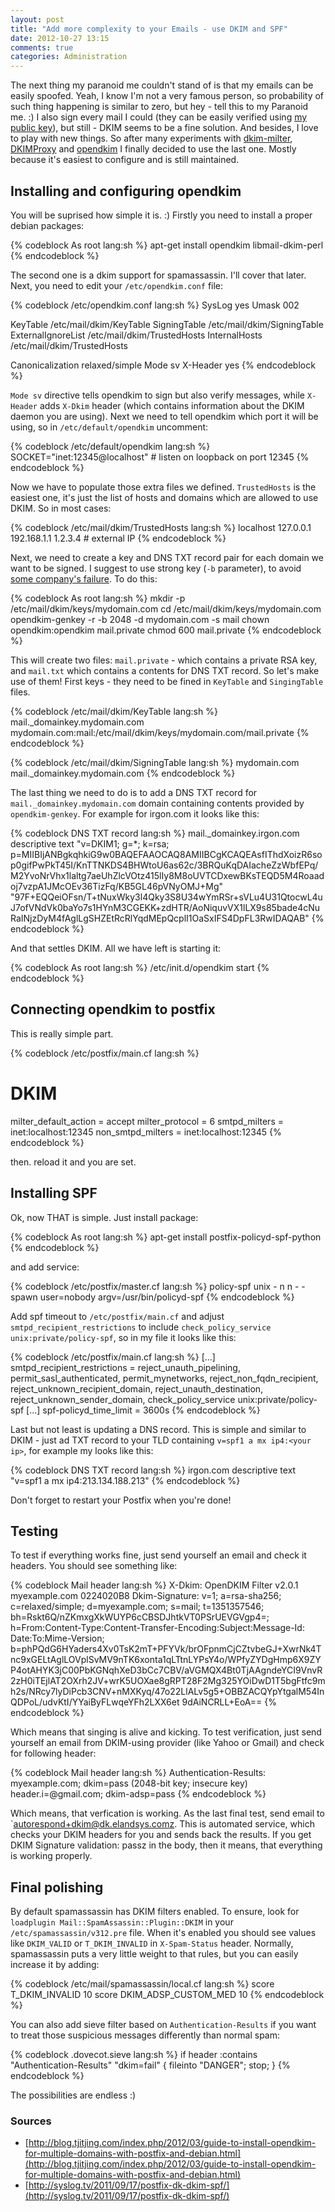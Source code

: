```yaml
---
layout: post
title: "Add more complexity to your Emails - use DKIM and SPF"
date: 2012-10-27 13:15
comments: true
categories: Administration
---
```


The next thing my paranoid me couldn't stand of is that my emails can be easily
spoofed. Yeah, I know I'm not a very famous person, so probability of such
thing happening is similar to zero, but hey - tell this to my Paranoid me. :)
I also sign every mail I could (they can be easily verified using
[my public key](http://rzegocki.pl/public-key.txt)), but still - DKIM seems to
be a fine solution. And besides, I love to play with new things. So after many
experiments with [dkim-milter](http://sourceforge.net/projects/dkim-milter/),
[DKIMProxy](http://sourceforge.net/projects/dkimproxy/) and
[opendkim](http://www.opendkim.org/) I finally decided to use the last one.
Mostly because it's easiest to configure and is still maintained.

<!--more-->

## Installing and configuring opendkim

You will be suprised how simple it is. :) Firstly you need to install a proper
debian packages:

{% codeblock As root lang:sh %}
apt-get install opendkim libmail-dkim-perl
{% endcodeblock %}

The second one is a dkim support for spamassassin. I'll cover that later. Next,
you need to edit your `/etc/opendkim.conf` file:

{% codeblock /etc/opendkim.conf lang:sh %}
SysLog             yes
Umask              002

KeyTable           /etc/mail/dkim/KeyTable
SigningTable       /etc/mail/dkim/SigningTable
ExternalIgnoreList /etc/mail/dkim/TrustedHosts
InternalHosts      /etc/mail/dkim/TrustedHosts

Canonicalization   relaxed/simple
Mode               sv
X-Header           yes
{% endcodeblock %}

`Mode sv` directive tells opendkim to sign but also verify messages, while
`X-Header` adds `X-Dkim` header (which contains information about the DKIM
daemon you are using). Next we need to tell opendkim which port it will be
using, so in `/etc/default/opendkim` uncomment:

{% codeblock /etc/default/opendkim lang:sh %}
SOCKET="inet:12345@localhost" # listen on loopback on port 12345
{% endcodeblock %}

Now we have to populate those extra files we defined. `TrustedHosts` is the
easiest one, it's just the list of hosts and domains which are allowed to use
DKIM. So in most cases:

{% codeblock /etc/mail/dkim/TrustedHosts lang:sh %}
localhost
127.0.0.1
192.168.1.1
1.2.3.4 # external IP
{% endcodeblock %}

Next, we need to create a key and DNS TXT record pair for each domain we want
to be signed. I suggest to use strong key (`-b` parameter), to avoid
[some company's failure](http://www.wired.com/threatlevel/2012/10/dkim-vulnerability-widespread).
To do this:

{% codeblock As root lang:sh %}
mkdir -p /etc/mail/dkim/keys/mydomain.com
cd /etc/mail/dkim/keys/mydomain.com
opendkim-genkey -r -b 2048 -d mydomain.com -s mail
chown opendkim:opendkim mail.private
chmod 600 mail.private
{% endcodeblock %}

This will create two files: `mail.private` - which contains a private RSA key,
and `mail.txt` which contains a contents for DNS TXT record. So let's make use
of them! First keys - they need to be fined in `KeyTable` and `SingingTable`
files.

{% codeblock /etc/mail/dkim/KeyTable lang:sh %}
mail._domainkey.mydomain.com mydomain.com:mail:/etc/mail/dkim/keys/mydomain.com/mail.private
{% endcodeblock %}

{% codeblock /etc/mail/dkim/SigningTable lang:sh %}
mydomain.com mail._domainkey.mydomain.com
{% endcodeblock %}

The last thing we need to do is to add a DNS TXT record for
`mail._domainkey.mydomain.com` domain containing contents provided by
`opendkim-genkey`. For example for irgon.com it looks like this:

{% codeblock DNS TXT record lang:sh %}
mail._domainkey.irgon.com descriptive text "v=DKIM1\; g=*\; k=rsa\; p=MIIBIjANBgkqhkiG9w0BAQEFAAOCAQ8AMIIBCgKCAQEAsfIThdXoizR6sop0gifPwPkT45I/KnTTNKDS4BHWtoU6as62c/3BRQuKqDAIacheZzWbfEPq/M2YvoNrVhx1laltg7aeUhZlcVOtz415lIy8M8oUVTCDxewBKsTEQD5M4Roaadoj7vzpA1JMcOEv36TizFq/KB5GL46pVNyOMJ+Mg" "97F+EQQeiOFsn/T+tNuxWky3l4Qky3S8U34wYmRSr+sVLu4U31QtocwL4uJ7ofVNdVk0baYo7s1HYnM3CGEKK+zdHTR/AoNiquvVX1lLX9s85bade4cNuRaINjzDyM4fAglLgSHZEtRcRlYqdMEpQcplI1OaSxIFS4DpFL3RwIDAQAB"
{% endcodeblock %}

And that settles DKIM. All we have left is starting it:

{% codeblock As root lang:sh %}
/etc/init.d/opendkim start
{% endcodeblock %}

## Connecting opendkim to postfix

This is really simple part.

{% codeblock /etc/postfix/main.cf lang:sh %}
# DKIM
milter_default_action = accept
milter_protocol = 6
smtpd_milters = inet:localhost:12345
non_smtpd_milters = inet:localhost:12345
{% endcodeblock %}

then. reload it and you are set.

## Installing SPF

Ok, now THAT is simple. Just install package:

{% codeblock As root lang:sh %}
apt-get install postfix-policyd-spf-python
{% endcodeblock %}

and add service:

{% codeblock /etc/postfix/master.cf lang:sh %}
policy-spf  unix  -  n  n  -  -  spawn user=nobody argv=/usr/bin/policyd-spf
{% endcodeblock %}

Add spf timeout to `/etc/postfix/main.cf` and adjust
`smtpd_recipient_restrictions` to include
`check_policy_service unix:private/policy-spf`, so in my file it looks like
this:

{% codeblock /etc/postfix/main.cf lang:sh %}
[...]
smtpd_recipient_restrictions = reject_unauth_pipelining,
                               permit_sasl_authenticated,
                               permit_mynetworks,
                               reject_non_fqdn_recipient,
                               reject_unknown_recipient_domain,
                               reject_unauth_destination,
                               reject_unknown_sender_domain,
                               check_policy_service unix:private/policy-spf
[...]
spf-policyd_time_limit = 3600s
{% endcodeblock %}

Last but not least is updating a DNS record. This is simple and similar to DKIM -
just ad TXT record to your TLD containing `v=spf1 a mx ip4:<your ip>`, for
example my looks like this:

{% codeblock DNS TXT record lang:sh %}
irgon.com descriptive text "v=spf1 a mx ip4:213.134.188.213"
{% endcodeblock %}

Don't forget to restart your Postfix when you're done!

## Testing

To test if everything works fine, just send yourself an email and check it
headers. You should see something like:

{% codeblock Mail header lang:sh %}
X-Dkim: OpenDKIM Filter v2.0.1 myexample.com 0224020B8
Dkim-Signature: v=1; a=rsa-sha256; c=relaxed/simple; d=myexample.com; s=mail; t=1351357546; bh=Rskt6Q/nZKmxgXkWUYP6cCBSDJhtkVT0PSrUEVGVgp4=; h=From:Content-Type:Content-Transfer-Encoding:Subject:Message-Id: Date:To:Mime-Version; b=phPQdG6HYaders4Xv0TsK2mT+PFYVk/brOFpnmCjCZtvbeGJ+XwrNk4Tnc9xGELtAglLOVplSvMV9nTK6xonta1qLTtnLYPsY4o/WPfyZYDgHmp6X9ZYP4otAHYK3jC00PbKGNqhXeD3bCc7CBV/aVGMQX4Bt0TjAAgndeYCI9VnvR2zH0iTEjlAT2OXrh2JV+wrK5UOXae8gRPT28F2Mg325YOiDwD1T5bgFtfc9mh2s/NRcy7lyDiPcb3CNV+nMXKyq/47o22LlALv5g5+OBBZACQYpYtgalM54InQDPoL/udvKtI/YYaiByFLwqeYFh2LXX6et 9dAiNCRLL+EoA==
{% endcodeblock %}

Which means that singing is alive and kicking. To test verification, just send
yourself an email from DKIM-using provider (like Yahoo or Gmail) and check for
following header:

{% codeblock Mail header lang:sh %}
Authentication-Results: myexample.com; dkim=pass (2048-bit key; insecure key) header.i=@gmail.com; dkim-adsp=pass
{% endcodeblock %}

Which means, that verfication is working. As the last final test, send email to
`autorespond+dkim@dk.elandsys.comz. This is automated service, which checks
your DKIM headers for you and sends back the results. If you get DKIM Signature
validation: passz in the body, then it means, that everything is working
properly.

## Final polishing

By default spamassassin has DKIM filters enabled. To ensure, look for
`loadplugin Mail::SpamAssassin::Plugin::DKIM` in your
`/etc/spamassassin/v312.pre` file. When it's enabled you should see values like
`DKIM_VALID` or `T_DKIM_INVALID` in `X-Spam-Status` header. Normally,
spamassassin puts a very little weight to that rules, but you can easily
increase it by adding:

{% codeblock /etc/mail/spamassassin/local.cf lang:sh %}
score T_DKIM_INVALID 10
score DKIM_ADSP_CUSTOM_MED 10
{% endcodeblock %}

You can also add sieve filter based on `Authentication-Results` if you want to
treat those suspicious messages differently than normal spam:

{% codeblock .dovecot.sieve lang:sh %}
if header :contains "Authentication-Results" "dkim=fail" { fileinto "DANGER"; stop; }
{% endcodeblock %}

The possibilities are endless :)

### Sources

* [http://blog.tjitjing.com/index.php/2012/03/guide-to-install-opendkim-for-multiple-domains-with-postfix-and-debian.html](http://blog.tjitjing.com/index.php/2012/03/guide-to-install-opendkim-for-multiple-domains-with-postfix-and-debian.html)
* [http://syslog.tv/2011/09/17/postfix-dk-dkim-spf/](http://syslog.tv/2011/09/17/postfix-dk-dkim-spf/)
